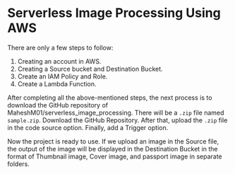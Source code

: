# Serverless Image Processing Using AWS

There are only a few steps to follow:

1. Creating an account in AWS.
2. Creating a Source bucket and Destination Bucket.
3. Create an IAM Policy and Role.
4. Create a Lambda Function.

After completing all the above-mentioned steps, the next process is to download the GitHub repository of MaheshM01/serverless_image_processing. There will be a `.zip` file named `sample.zip`. Download the GitHub Repository. After that, upload the `.zip` file in the code source option. Finally, add a Trigger option.

Now the project is ready to use. If we upload an image in the Source file, the output of the image will be displayed in the Destination Bucket in the format of Thumbnail image, Cover image, and passport image in separate folders.